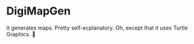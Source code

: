 # DigiMapGen
 It generates maps. Pretty self-ecplanatory.
 Oh, except that it uses Turtle Graphics. 🐢
